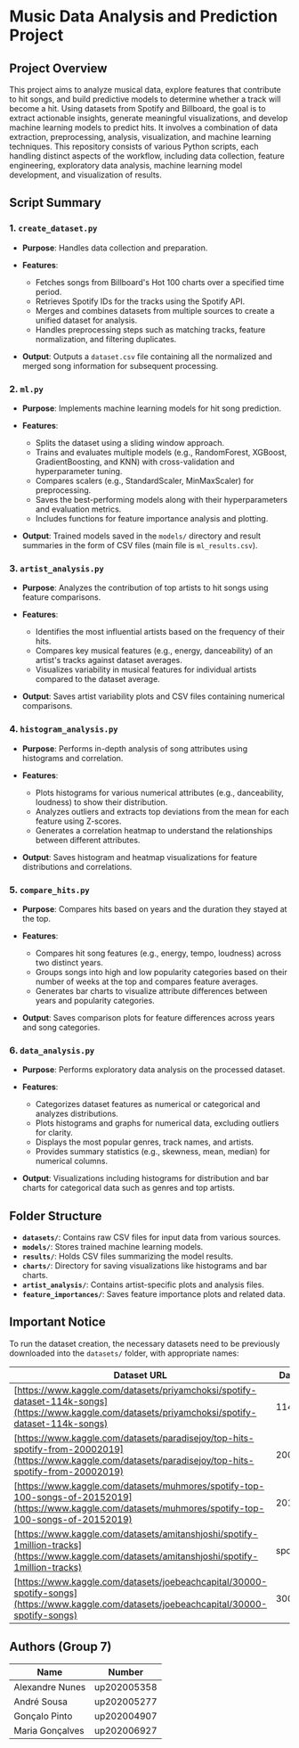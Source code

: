 # Music Data Analysis and Prediction Project
## Project Overview
This project aims to analyze musical data, explore features that contribute to hit songs, and build predictive models to determine whether a track will become a hit. Using datasets from Spotify and Billboard, the goal is to extract actionable insights, generate meaningful visualizations, and develop machine learning models to predict hits. It involves a combination of data extraction, preprocessing, analysis, visualization, and machine learning techniques.
This repository consists of various Python scripts, each handling distinct aspects of the workflow, including data collection, feature engineering, exploratory data analysis, machine learning model development, and visualization of results.
## Script Summary
### 1. **`create_dataset.py`**
- **Purpose**: Handles data collection and preparation.
- **Features**:
    - Fetches songs from Billboard's Hot 100 charts over a specified time period.
    - Retrieves Spotify IDs for the tracks using the Spotify API.
    - Merges and combines datasets from multiple sources to create a unified dataset for analysis.
    - Handles preprocessing steps such as matching tracks, feature normalization, and filtering duplicates.

- **Output**: Outputs a `dataset.csv` file containing all the normalized and merged song information for subsequent processing.

### 2. **`ml.py`**
- **Purpose**: Implements machine learning models for hit song prediction.
- **Features**:
    - Splits the dataset using a sliding window approach.
    - Trains and evaluates multiple models (e.g., RandomForest, XGBoost, GradientBoosting, and KNN) with cross-validation and hyperparameter tuning.
    - Compares scalers (e.g., StandardScaler, MinMaxScaler) for preprocessing.
    - Saves the best-performing models along with their hyperparameters and evaluation metrics.
    - Includes functions for feature importance analysis and plotting.

- **Output**: Trained models saved in the `models/` directory and result summaries in the form of CSV files (main file is `ml_results.csv`).

### 3. **`artist_analysis.py`**
- **Purpose**: Analyzes the contribution of top artists to hit songs using feature comparisons.
- **Features**:
    - Identifies the most influential artists based on the frequency of their hits.
    - Compares key musical features (e.g., energy, danceability) of an artist's tracks against dataset averages.
    - Visualizes variability in musical features for individual artists compared to the dataset average.

- **Output**: Saves artist variability plots and CSV files containing numerical comparisons.

### 4. **`histogram_analysis.py`**
- **Purpose**: Performs in-depth analysis of song attributes using histograms and correlation.
- **Features**:
    - Plots histograms for various numerical attributes (e.g., danceability, loudness) to show their distribution.
    - Analyzes outliers and extracts top deviations from the mean for each feature using Z-scores.
    - Generates a correlation heatmap to understand the relationships between different attributes.

- **Output**: Saves histogram and heatmap visualizations for feature distributions and correlations.

### 5. **`compare_hits.py`**
- **Purpose**: Compares hits based on years and the duration they stayed at the top.
- **Features**:
    - Compares hit song features (e.g., energy, tempo, loudness) across two distinct years.
    - Groups songs into high and low popularity categories based on their number of weeks at the top and compares feature averages.
    - Generates bar charts to visualize attribute differences between years and popularity categories.

- **Output**: Saves comparison plots for feature differences across years and song categories.

### 6. **`data_analysis.py`**
- **Purpose**: Performs exploratory data analysis on the processed dataset.
- **Features**:
    - Categorizes dataset features as numerical or categorical and analyzes distributions.
    - Plots histograms and graphs for numerical data, excluding outliers for clarity.
    - Displays the most popular genres, track names, and artists.
    - Provides summary statistics (e.g., skewness, mean, median) for numerical columns.

- **Output**: Visualizations including histograms for distribution and bar charts for categorical data such as genres and top artists.

## Folder Structure
- **`datasets/`**: Contains raw CSV files for input data from various sources.
- **`models/`**: Stores trained machine learning models.
- **`results/`**: Holds CSV files summarizing the model results.
- **`charts/`**: Directory for saving visualizations like histograms and bar charts.
- **`artist_analysis/`**: Contains artist-specific plots and analysis files.
- **`feature_importances/`**: Saves feature importance plots and related data.

## Important Notice
To run the dataset creation, the necessary datasets need to be previously downloaded into the `datasets/` folder, with appropriate names:

| Dataset URL                                                    | Dataset Name         |
|---------------------------------------------------------------|----------------------|
| [https://www.kaggle.com/datasets/priyamchoksi/spotify-dataset-114k-songs](https://www.kaggle.com/datasets/priyamchoksi/spotify-dataset-114k-songs) | 114000.csv          |
| [https://www.kaggle.com/datasets/paradisejoy/top-hits-spotify-from-20002019](https://www.kaggle.com/datasets/paradisejoy/top-hits-spotify-from-20002019) | 2000_2019.csv       |
| [https://www.kaggle.com/datasets/muhmores/spotify-top-100-songs-of-20152019](https://www.kaggle.com/datasets/muhmores/spotify-top-100-songs-of-20152019) | 2010_2019.csv       |
| [https://www.kaggle.com/datasets/amitanshjoshi/spotify-1million-tracks](https://www.kaggle.com/datasets/amitanshjoshi/spotify-1million-tracks) | spotify_data.csv    |
| [https://www.kaggle.com/datasets/joebeachcapital/30000-spotify-songs](https://www.kaggle.com/datasets/joebeachcapital/30000-spotify-songs) | 30000.csv           |


## Authors (Group 7)
| Name            | Number      |
|-----------------|-------------|
| Alexandre Nunes | up202005358 |
| André Sousa     | up202005277 |
| Gonçalo Pinto   | up202004907 |
| Maria Gonçalves | up202006927 |
